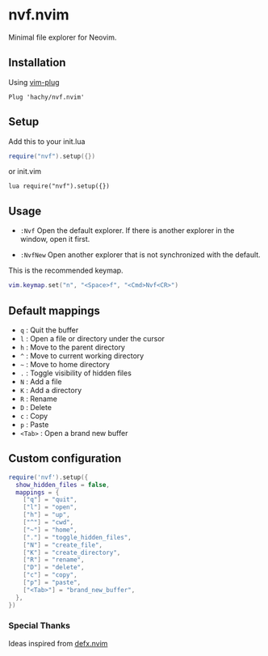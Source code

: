 # nvf.nvim

Minimal file explorer for Neovim.

## Installation

Using [vim-plug](https://github.com/junegunn/vim-plug)

```vim
Plug 'hachy/nvf.nvim'
```

## Setup

Add this to your init.lua

```lua
require("nvf").setup({})
```

or init.vim

```vim
lua require("nvf").setup({})
```

## Usage

- `:Nvf` Open the default explorer. If there is another explorer in the window, open it first.

- `:NvfNew` Open another explorer that is not synchronized with the default.

This is the recommended keymap.

```lua
vim.keymap.set("n", "<Space>f", "<Cmd>Nvf<CR>")
```

## Default mappings

- `q` : Quit the buffer
- `l` : Open a file or directory under the cursor
- `h` : Move to the parent directory
- `^` : Move to current working directory
- `~` : Move to home directory
- `.` : Toggle visibility of hidden files
- `N` : Add a file
- `K` : Add a directory
- `R` : Rename
- `D` : Delete
- `c` : Copy
- `p` : Paste
- `<Tab>` : Open a brand new buffer

## Custom configuration

```lua
require('nvf').setup({
  show_hidden_files = false,
  mappings = {
    ["q"] = "quit",
    ["l"] = "open",
    ["h"] = "up",
    ["^"] = "cwd",
    ["~"] = "home",
    ["."] = "toggle_hidden_files",
    ["N"] = "create_file",
    ["K"] = "create_directory",
    ["R"] = "rename",
    ["D"] = "delete",
    ["c"] = "copy",
    ["p"] = "paste",
    ["<Tab>"] = "brand_new_buffer",
  },
})
```

### Special Thanks

Ideas inspired from [defx.nvim](https://github.com/Shougo/defx.nvim)
